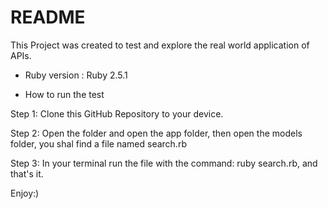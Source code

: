 # README

This Project was created to test and explore the real world application of APIs.


* Ruby version : Ruby 2.5.1


* How to run the test

 Step 1: Clone this GitHub Repository to your device.
 
 Step 2: Open the folder and open the app folder, then open the models folder, you shal find a file named search.rb
 
 Step 3: In your terminal run the file with the command: ruby search.rb, and that's it.
 
 Enjoy:)
